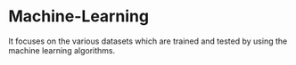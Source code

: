 # Machine-Learning
It focuses on the various datasets which are trained and tested by using the machine learning algorithms.
